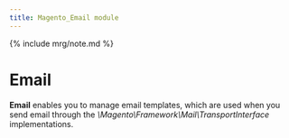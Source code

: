 ```yaml
---
title: Magento_Email module
---
```


{% include mrg/note.md %}

# Email

**Email** enables you to manage email templates, which are used when you send email through the
*\Magento\Framework\Mail\TransportInterface* implementations.


